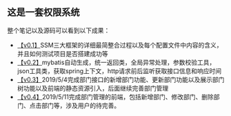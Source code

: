 ## 这是一套权限系统

整个笔记以及源码可以看到以下成果：

- [【v0.1】](https://github.com/sunweiguo/permission/releases/tag/v0.1)SSM三大框架的详细最简整合过程以及每个配置文件中内容的含义，并且如何测试项目是否搭建成功等
- [【v0.2】](https://github.com/sunweiguo/permission/releases/tag/v0.1)mybatis自动生成，统一返回类，全局异常处理，参数校验工具，json工具类，获取spring上下文，http请求前后监听获取接口信息和响应时间
- [【v0.3】](https://github.com/sunweiguo/permission/releases/tag/v0.3)2019/5/4完成部门接口的新增部门功能、更新部门功能以及展示部门树功能以及前端的静态资源引入，后面继续完善部门管理
- [【v0.4】](https://github.com/sunweiguo/permission/releases/tag/v0.4)2019/5/11完成部门管理的前端，包括新增部门、修改部门、删除部门、点击部门等，涉及用户的待完善。